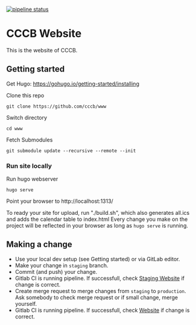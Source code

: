[![pipeline status](https://gitlab.berlin.ccc.de/cccb/www/badges/master/pipeline.svg)](https://gitlab.berlin.ccc.de/cccb/www/commits/master)

# CCCB Website

This is the website of CCCB.

## Getting started

Get Hugo: <https://gohugo.io/getting-started/installing>

Clone this repo
```
git clone https://github.com/cccb/www
```

Switch directory
```
cd www
```

Fetch Submodules
```
git submodule update --recursive --remote --init
```

### Run site locally

Run hugo webserver
```
hugo serve
```
Point your browser to http://localhost:1313/

To ready your site for upload, run "./build.sh", which also generates all.ics and adds the calendar table to index.html
Every change you make on the project will be reflected in your browser as long as `hugo serve` is running.

## Making a change

* Use your local dev setup (see Getting started) or via GitLab editor. 
* Make your change in `staging` branch.
* Commit (and push) your change.
* Gitlab CI is running pipeline. If successfull, check [Staging Website](https://staging.berlin.ccc.de/) if change is correct.
* Create merge request to merge changes from `staging` to `production`. Ask somebody to check merge request or if small change, merge yourself.
* Gitlab CI is running pipeline. If successfull, check [Website](https://berlin.ccc.de/) if change is correct.

